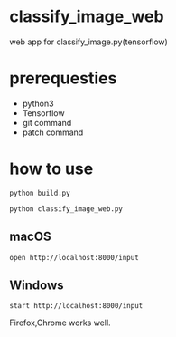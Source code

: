 # classify_image_web
web app for classify_image.py(tensorflow)

# prerequesties

- python3
- Tensorflow
- git command
- patch command

# how to use

```shell
python build.py
```

```shell
python classify_image_web.py
```

## macOS

```shell
open http://localhost:8000/input
```

## Windows

```shell
start http://localhost:8000/input
```

Firefox,Chrome works well.
